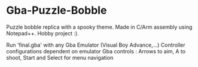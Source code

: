 # Gba-Puzzle-Bobble
Puzzle bobble replica with a spooky theme. Made in C/Arm assembly using Notepad++. Hobby project :).

Run 'final.gba' with any Gba Emulator (Visual Boy Advance,...)
Controller configurations dependent on emulator
Gba controls : Arrows to aim, A to shoot, Start and Select for menu navigation


